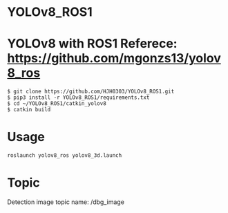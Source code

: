 # YOLOv8_ROS1
YOLOv8 with ROS1
Referece: https://github.com/mgonzs13/yolov8_ros
=============
```
$ git clone https://github.com/HJH0303/YOLOv8_ROS1.git
$ pip3 install -r YOLOv8_ROS1/requirements.txt
$ cd ~/YOLOv8_ROS1/catkin_yolov8
$ catkin build
```
Usage
=============
 ```
roslaunch yolov8_ros yolov8_3d.launch 
 ```
Topic
=============
Detection image topic name: /dbg_image
